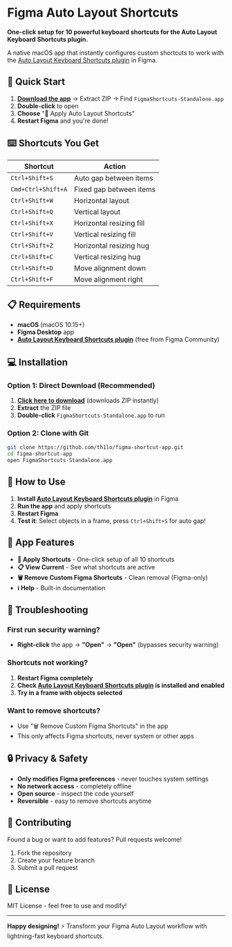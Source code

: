 # Figma Auto Layout Shortcuts

**One-click setup for 10 powerful keyboard shortcuts for the Auto Layout Keyboard Shortcuts plugin.**

A native macOS app that instantly configures custom shortcuts to work with the [Auto Layout Keyboard Shortcuts plugin](https://www.figma.com/community/plugin/1376980982056310434/auto-layout-keyboard-shortcuts) in Figma.

## 🚀 Quick Start

1. **[Download the app](https://github.com/th1lo/figma-shortcut-app/archive/refs/heads/master.zip)** → Extract ZIP → Find `FigmaShortcuts-Standalone.app`
2. **Double-click** to open
3. **Choose** "🚀 Apply Auto Layout Shortcuts"
4. **Restart Figma** and you're done!

## ⌨️ Shortcuts You Get

| Shortcut | Action |
|----------|--------|
| `Ctrl+Shift+S` | Auto gap between items |
| `Cmd+Ctrl+Shift+A` | Fixed gap between items |
| `Ctrl+Shift+W` | Horizontal layout |
| `Ctrl+Shift+Q` | Vertical layout |
| `Ctrl+Shift+X` | Horizontal resizing fill |
| `Ctrl+Shift+V` | Vertical resizing fill |
| `Ctrl+Shift+Z` | Horizontal resizing hug |
| `Ctrl+Shift+C` | Vertical resizing hug |
| `Ctrl+Shift+D` | Move alignment down |
| `Ctrl+Shift+F` | Move alignment right |

## 📋 Requirements

- **macOS** (macOS 10.15+)
- **Figma Desktop** app
- **[Auto Layout Keyboard Shortcuts plugin](https://www.figma.com/community/plugin/1376980982056310434/auto-layout-keyboard-shortcuts)** (free from Figma Community)

## 💻 Installation

### Option 1: Direct Download (Recommended)
1. **[Click here to download](https://github.com/th1lo/figma-shortcut-app/archive/refs/heads/master.zip)** (downloads ZIP instantly)
2. **Extract** the ZIP file
3. **Double-click** `FigmaShortcuts-Standalone.app` to run

### Option 2: Clone with Git
```bash
git clone https://github.com/th1lo/figma-shortcut-app.git
cd figma-shortcut-app
open FigmaShortcuts-Standalone.app
```

## 🎯 How to Use

1. **Install [Auto Layout Keyboard Shortcuts plugin](https://www.figma.com/community/plugin/1376980982056310434/auto-layout-keyboard-shortcuts)** in Figma
2. **Run the app** and apply shortcuts
3. **Restart Figma**
4. **Test it**: Select objects in a frame, press `Ctrl+Shift+S` for auto gap!

## 🔧 App Features

- **🚀 Apply Shortcuts** - One-click setup of all 10 shortcuts
- **📋 View Current** - See what shortcuts are active
- **🗑️ Remove Custom Figma Shortcuts** - Clean removal (Figma-only)
- **ℹ️ Help** - Built-in documentation

## 🛟 Troubleshooting

### First run security warning?

- **Right-click** the app → **"Open"** → **"Open"** (bypasses security warning)

### Shortcuts not working?

1. **Restart Figma completely**
2. **Check [Auto Layout Keyboard Shortcuts plugin](https://www.figma.com/community/plugin/1376980982056310434/auto-layout-keyboard-shortcuts) is installed and enabled**
3. **Try in a frame with objects selected**

### Want to remove shortcuts?

- Use "🗑️ Remove Custom Figma Shortcuts" in the app
- This only affects Figma shortcuts, never system or other apps

## 🔒 Privacy & Safety

- **Only modifies Figma preferences** - never touches system settings
- **No network access** - completely offline
- **Open source** - inspect the code yourself
- **Reversible** - easy to remove shortcuts anytime

## 🤝 Contributing

Found a bug or want to add features? Pull requests welcome!

1. Fork the repository
2. Create your feature branch
3. Submit a pull request

## 📄 License

MIT License - feel free to use and modify!

---

**Happy designing!** ⚡ Transform your Figma Auto Layout workflow with lightning-fast keyboard shortcuts.
